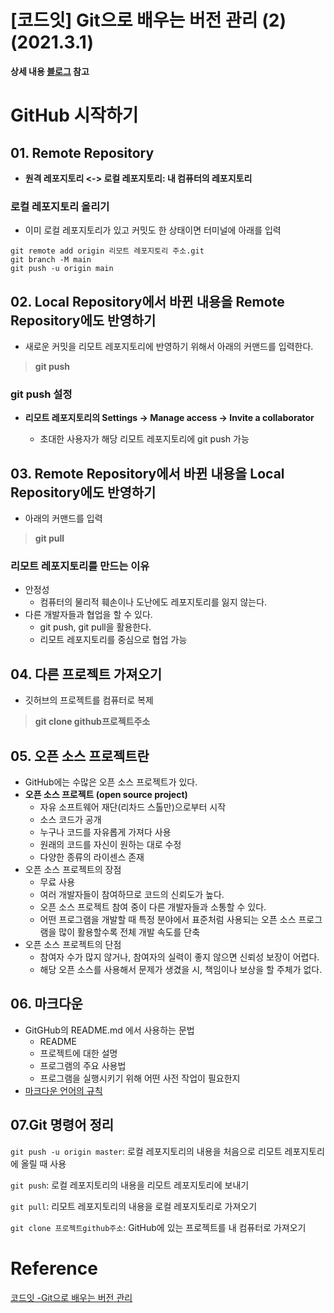 # [코드잇] Git으로 배우는 버전 관리 (2) (2021.3.1)



**상세 내용 [블로그](https://greedysiru.tistory.com/243?category=860703) 참고**  

# GitHub 시작하기

## 01. Remote Repository

* **원격 레포지토리 <-> 로컬 레포지토리: 내 컴퓨터의 레포지토리**



### 로컬 레포지토리 올리기

* 이미 로컬 레포지토리가 있고 커밋도 한 상태이면 터미널에 아래를 입력

```shell
git remote add origin 리모트 레포지토리 주소.git
git branch -M main
git push -u origin main
```



## 02. Local Repository에서 바뀐 내용을 Remote Repository에도 반영하기

* 새로운 커밋을 리모트 레포지토리에 반영하기 위해서 아래의 커맨드를 입력한다.

> **git push**

### git push 설정

* **리모트 레포지토리의 Settings -> Manage access -> Invite a collaborator**

  * 초대한 사용자가 해당 리모트 레포지토리에 git push 가능

  

## 03. Remote Repository에서 바뀐 내용을 Local Repository에도 반영하기

* 아래의 커맨드를 입력

> **git pull**



### 리모트 레포지토리를 만드는 이유

* 안정성
  * 컴퓨터의 물리적 훼손이나 도난에도 레포지토리를 잃지 않는다.
* 다른 개발자들과 협업을 할 수 있다.
  *  git push, git pull을 활용한다.
  * 리모트 레포지토리를 중심으로 협업 가능



## 04. 다른 프로젝트 가져오기

* 깃허브의 프로젝트를 컴퓨터로 복제

> **git clone github프로젝트주소**



## 05. 오픈 소스 프로젝트란

* GitHub에는 수많은 오픈 소스 프로젝트가 있다.
* **오픈 소스 프로젝트 (open source project)**
  * 자유 소프트웨어 재단(리차드 스톨만)으로부터 시작
  * 소스 코드가 공개
  * 누구나 코드를 자유롭게 가져다 사용
  * 원래의 코드를 자신이 원하는 대로 수정
  * 다양한 종류의 라이센스 존재
* 오픈 소스 프로젝트의 장점
  * 무료 사용
  * 여러 개발자들이 참여하므로 코드의 신뢰도가 높다.
  * 오픈 소스 프로젝트 참여 중이 다른 개발자들과 소통할 수 있다.
  * 어떤 프로그램을 개발할 때 특정 분야에서 표준처럼 사용되는 오픈 소스 프로그램을 많이 활용할수록 전체 개발 속도를 단축
* 오픈 소스 프로젝트의 단점
  * 참여자 수가 많지 않거나, 참여자의 실력이 좋지 않으면 신뢰성 보장이 어렵다.
  * 해당 오픈 소스를 사용해서 문제가 생겼을 시, 책임이나 보상을 할 주체가 없다.



## 06. 마크다운 

* GitGHub의 README.md 에서 사용하는 문법
  * README
  * 프로젝트에 대한 설명
  * 프로그램의 주요 사용법
  * 프로그램을 실행시키기 위해 어떤 사전 작업이 필요한지
* [마크다운 언어의 규칙](https://guides.github.com/features/mastering-markdown/)



## 07.Git 명령어 정리

`git push -u origin master`: 로컬 레포지토리의 내용을 처음으로 리모트 레포지토리에 올릴 때 사용

`git push`: 로컬 레포지토리의 내용을 리모트 레포지토리에 보내기

`git pull`: 리모트 레포지토리의 내용을 로컬 레포지토리로 가져오기

`git clone 프로젝트github주소`: GitHub에 있는 프로젝트를 내 컴퓨터로 가져오기



# Reference

[코드잇 -Git으로 배우는 버전 관리](https://www.codeit.kr/courses/version-control-with-git)